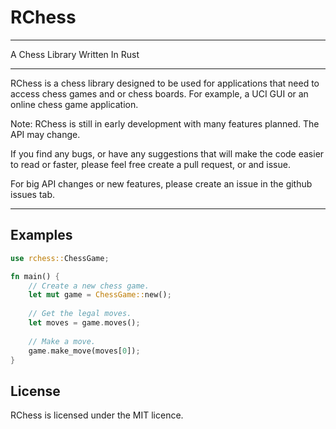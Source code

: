 # RChess

---

A Chess Library Written In Rust

---

RChess is a chess library designed to be used for applications that need to access chess games and or chess boards. For
example, a UCI GUI or an online chess game application.

Note: RChess is still in early development with many features planned. The API may change.

If you find any bugs, or have any suggestions that will make the code easier to read or faster, please feel free create 
a pull request, or and issue. 

For big API changes or new features, please create an issue in the github issues tab.

---

## Examples

```rust
use rchess::ChessGame;

fn main() {
    // Create a new chess game.
    let mut game = ChessGame::new();
    
    // Get the legal moves.
    let moves = game.moves();
    
    // Make a move.
    game.make_move(moves[0]);
}
```

## License

RChess is licensed under the MIT licence.